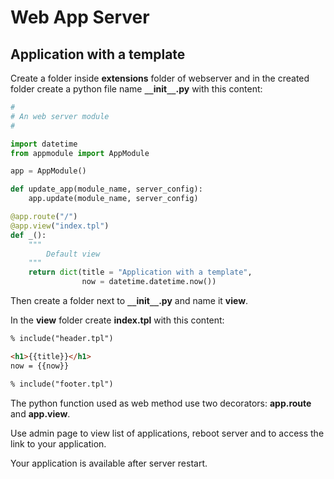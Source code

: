 # Web App Server

## Application with a template

Create a folder inside **extensions** folder of 
webserver and in the created folder create a python file
name **``__``init``__``.py** with this content:

```python
#
# An web server module
#

import datetime
from appmodule import AppModule

app = AppModule()

def update_app(module_name, server_config):
    app.update(module_name, server_config)

@app.route("/")
@app.view("index.tpl")
def _():
    """
        Default view
    """
    return dict(title = "Application with a template",
                now = datetime.datetime.now())

```

Then create a folder next to **``__``init``__``.py** and name it **view**.

In the **view** folder create **index.tpl** with this content:

```html
% include("header.tpl")

<h1>{{title}}</h1>
now = {{now}}

% include("footer.tpl")
```

The python function used as web method use two decorators: **app.route** and **app.view**.

Use admin page to view list of applications, reboot server and to access the link to your application.

Your application is available after server restart.